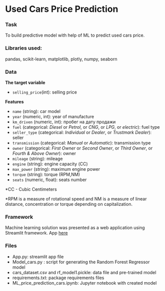 # Used Cars Price Prediction

### Task

To build predictive model with help of ML to predict used cars price. 
    
### Libraries used:
pandas, scikit-learn, matplotlib, plotly, numpy, seaborn

### Data

**The target variable**
- `selling_price`(int): selling price

**Features**
- `name` (string): car model
- `year` (numeric, int): year of manufacture
- `km_driven` (numeric, int): пробег на дату продажи
- `fuel` (categorical: _Diesel_ or _Petrol_, or _CNG_, or _LPG_, or _electric_): fuel type
- `seller_type` (categorical: _Individual_ or _Dealer_, or _Trustmark Dealer_): seller
- `transmission` (categorical: _Manual_ or _Automatic_): transmission type
- `owner` (categorical: _First Owner_ or _Second Owner_, or _Third Owner_, or _Fourth & Above Owner_): owner
- `mileage` (string): mileage
- `engine` (string): engine capacity (СС)
- `max_power` (string): maximum engine power
- `torque` (string): torque (RPM,NM) 
- `seats` (numeric, float): seats number

*CC - Cubic Centimeters

*RPM is a measure of rotational speed and NM is a measure of linear distance, concentration or torque depending on capitalization.

### Framework

Machine learning solution was presented as a web application using Streamlit framework. App [here]([https://github.com/Accuratetruth/Practicum-Projects/tree/master/1.Research%20of%20the%20borrowers'%20reliability](https://hsemlprojects-k4ggg1t99sr.streamlit.app/)) 

### Files
 - Аpp.py: streamlit app file
 - Model_cars.py : script for generating the Random Forest Regressor model
 - cars_dataset.csv and rf_model1.pickle: data file and pre-trained model
 - requirements.txt: package requirements files
 - ML_price_prediction_cars.ipynb: Jupyter notebook with created model

